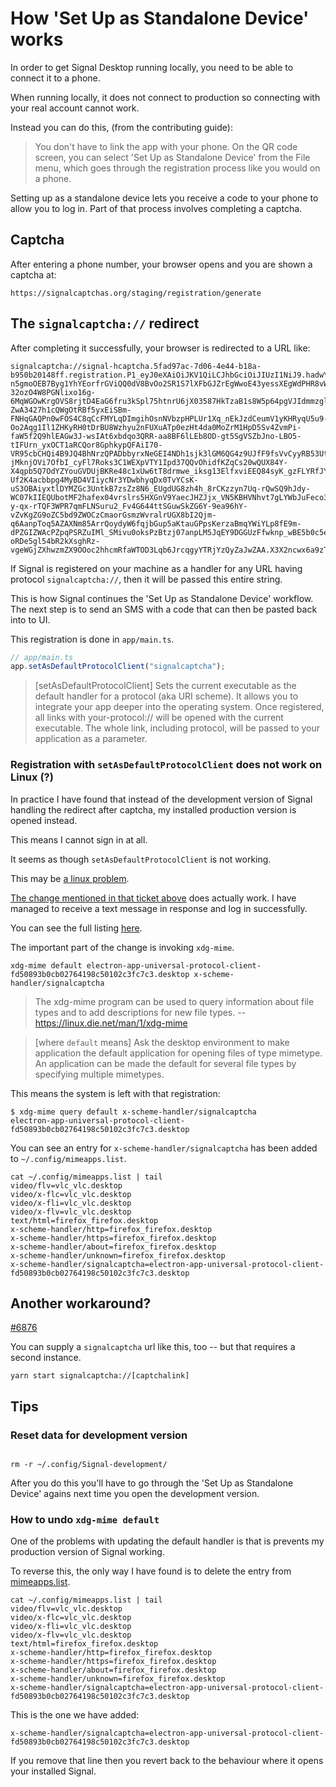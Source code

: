 # How 'Set Up as Standalone Device' works

In order to get Signal Desktop running locally, you need to be able to connect it to a phone.

When running locally, it does not connect to production so connecting with your real account cannot work.

Instead you can do this, (from the contributing guide):

> You don't have to link the app with your phone. On the QR code screen, you can
> select 'Set Up as Standalone Device' from the File menu, which goes through the
> registration process like you would on a phone.

Setting up as a standalone device lets you receive a code to your phone to allow you to log in. Part of that process involves completing a captcha.

## Captcha

After entering a phone number, your browser opens and you are shown a captcha at:

```
https://signalcaptchas.org/staging/registration/generate
```

## The `signalcaptcha://` redirect

After completing it successfully, your browser is redirected to a URL like:

```
signalcaptcha://signal-hcaptcha.5fad97ac-7d06-4e44-b18a-b950b20148ff.registration.P1_eyJ0eXAiOiJKV1QiLCJhbGciOiJIUzI1NiJ9.hadwYXNza2V5xQUbS95FbOcFTymWcwlkiuDMCmWDB0NLU3YFf4qbyg1UE6QKu1JcP7hchWLwSaoufylLIMSYjGWJhRJGxt4PnR03wTUwst3kwhcedjHwCGfpWSTTRx3t_oQm5FNvnhkmjEWojiBL87cIoqgzd-n5gmoOEB7Byg1YhYEorfrGViQQ0dV8BvOo2SR1S7lXFbGJZrEgWwoE43yessXEgWdPHR8vWH110BkEZXjSic-32ozO4W8PGNlixo16g-6MqWGOwKrgOVS8rjtD4EaG6fru3kSpl75htnrU6jX03587HkTzaB1s8W5p64pgVJIdmmzgl8LUzpuxokXwVCiM3UOVh7ps44-ZwA3427h1cQWgOtRBf5yxEiSBm-FNHqGAQPn0wFOS4C8qCcFMYLqDImgihOsnNVbzpHPLUr1Xq_nEkJzdCeumV1yKHRyqU5u9-Oo2Aqg1Il1ZHKyRH0tDrBU8Wzhyu2nFUXuATp0ezHt4da0MoZrM1HpD5Sv4ZvmPi-faW5f2Q9hlEAGw3J-wsIAt6xbdqo3QRR-aa8BF6lLEb8OD-gt5SgVSZbJno-LBO5-tIFUrn_yxOCT1aRCQor8GphkypQFAiI70-VR95cbCHQi4B9JQ4BhNrzQPADbbyrxNeGEI4NDh1sjk3lGM6QG4z9UJfF9fsVvCyyRB53UtWUWRU6xxfSXY0yxHykU8kDiCh5IbW19DqZuRejRNkznYaTs-jMknjOVi7OfbI_cyFl7Roks3C1WEXpVTY1Ipd37QQvOhidfKZqCs20wQUX84Y-X4qpb5Q7OdYZYouGVDUjBKRe48c1xUw6tT8drmwe_iksg13ElfxviEEQ84syK_gzFLYRfJYuEttHGC88H8KuKQ_AsP66w0yBCoHTYFjlJurUvSraw-Uf2K4acbbpg4MyBD4VIiycNr3YDwbhyqDx0TvYCsK-uS3OBAiyxtlDYMZGc3UntkB7zsZz8N6_EUgdUG8zh4h_8rCKzzyn7Uq-rQwSQ9hJdy-WC07kIIEQUbotMF2hafex04vrslrs5HXGnV9YaecJHZJjx_VN5KBHVNhvt7gLYWbJuFeco38CmXHaNxJspLLS1qVNWh8WbbAivKNIW2GP0oTy_LZmbRIraNizTjW7_fqxtjVPOBzQEXzC3V72uAYEqDJ0lcZQWwB8NRgosVxGEQv3T7Roy35OkaXGW9V555S1k3Rmk_5Qsn9swLEzansp3ga7rm3DyOYwLrskYkYQ6otvq0xZfJH_nSVDHJOznJ7ktmhgseP7qYVmf88PXlFxQntCkhRF6ZeQ2fMDSdHT1WkfiNWc0GAXdb1dRC5vFeQFaMDLKQlvjvLLvOcY8JswGJVVXkX8l4hiWnjeMtNI3cImGnyHfNwEkMb3ru27tbnxb6jdDPxSJA-y-qx-rTQF3WPR7qmFLNSuru2_Fv4G644ttSGuwSkZG6Y-9ea96hY-vZvKgZG9oZC5bd9ZWOCzCmaorGsmzWvralrUGX8bI2Qjm-q6AanpToq5AZAXNm85ArrQoydyW6fqjbGup5aKtauGPpsKerzaBmqYWiYLp8fE9m-dPZGIZWAcPZpqPSRZuIMl_SMivu0oksPzBtzj07anpLM5JqEY9DGGUzFfwknp_wBE5b0c5ekdlf_zHRv6dZa8gJaPktDw9T3UMSY1wGRtuwYBFg4YqXfBm3r9rqAnswS3k5tmcvUM_uO_NgJhyjZ-oRDe5gl54bR2kXsghRz-vgeWGjZXhwzmZX9OOoc2hhcmRfaWTOD3Lqb6JrcqgyYTRjYzQyZaJwZAA.X3X2ncwx6a9zTzM0flxYmp7jfJg0Ag8DFSNLWbQPuSA
```

If Signal is registered on your machine as a handler for any URL having protocol `signalcaptcha://`, then it will be passed this entire string.

This is how Signal continues the 'Set Up as Standalone Device' workflow. The next step is to send an SMS with a code that can then be pasted back into to UI.

This registration is done in `app/main.ts`.

```ts
// app/main.ts
app.setAsDefaultProtocolClient("signalcaptcha");
```

> [setAsDefaultProtocolClient] Sets the current executable as the default handler for a protocol (aka URI scheme). It allows you to integrate your app deeper into the operating system. Once registered, all links with your-protocol:// will be opened with the current executable. The whole link, including protocol, will be passed to your application as a parameter.

### Registration with `setAsDefaultProtocolClient` does not work on Linux (?)

In practice I have found that instead of the development version of Signal handling the redirect after captcha, my installed production version is opened instead.

This means I cannot sign in at all.

It seems as though `setAsDefaultProtocolClient` is not working.

This may be [a linux problem](https://github.com/electron/electron/issues/40685).

[The change mentioned in that ticket above](https://github.com/witcher112/electron-app-universal-protocol-client/blob/9645b1636ff90193a63dc678be2b6fa0e0184124/src/index.ts#L179) does actually work. I have managed to receive a text message in response and log in successfully.

You can see the full listing [here](./assets/how-set-up-as-standalone-device-works/register-protocols.ts).

The important part of the change is invoking `xdg-mime`.

```shell
xdg-mime default electron-app-universal-protocol-client-fd50893b0cb02764198c50102c3fc7c3.desktop x-scheme-handler/signalcaptcha
```

> The xdg-mime program can be used to query information about file types and to add descriptions for new file types. -- https://linux.die.net/man/1/xdg-mime

> [where `default` means] Ask the desktop environment to make application the default application for opening files of type mimetype. An application can be made the default for several file types by specifying multiple mimetypes.

This means the system is left with that registration:

```shell
$ xdg-mime query default x-scheme-handler/signalcaptcha
electron-app-universal-protocol-client-fd50893b0cb02764198c50102c3fc7c3.desktop
```

You can see an entry for `x-scheme-handler/signalcaptcha` has been added to `~/.config/mimeapps.list`.

```shell
cat ~/.config/mimeapps.list | tail
video/flv=vlc_vlc.desktop
video/x-flc=vlc_vlc.desktop
video/x-fli=vlc_vlc.desktop
video/x-flv=vlc_vlc.desktop
text/html=firefox_firefox.desktop
x-scheme-handler/http=firefox_firefox.desktop
x-scheme-handler/https=firefox_firefox.desktop
x-scheme-handler/about=firefox_firefox.desktop
x-scheme-handler/unknown=firefox_firefox.desktop
x-scheme-handler/signalcaptcha=electron-app-universal-protocol-client-fd50893b0cb02764198c50102c3fc7c3.desktop

```

## Another workaround?

[#6876](https://github.com/signalapp/Signal-Desktop/issues/6876#issuecomment-2107842792)

You can supply a `signalcaptcha` url like this, too -- but that requires a second instance.

```
yarn start signalcaptcha://[captchalink]
```

## Tips

### Reset data for development version

```

rm -r ~/.config/Signal-development/

```

After you do this you'll have to go through the 'Set Up as Standalone Device' agains next time you open the development version.

### How to undo `xdg-mime default`

One of the problems with updating the default handler is that is prevents my production version of Signal working.

To reverse this, the only way I have found is to delete the entry from [mimeapps.list](https://wiki.archlinux.org/title/XDG_MIME_Applications).

```shell
cat ~/.config/mimeapps.list | tail
video/flv=vlc_vlc.desktop
video/x-flc=vlc_vlc.desktop
video/x-fli=vlc_vlc.desktop
video/x-flv=vlc_vlc.desktop
text/html=firefox_firefox.desktop
x-scheme-handler/http=firefox_firefox.desktop
x-scheme-handler/https=firefox_firefox.desktop
x-scheme-handler/about=firefox_firefox.desktop
x-scheme-handler/unknown=firefox_firefox.desktop
x-scheme-handler/signalcaptcha=electron-app-universal-protocol-client-fd50893b0cb02764198c50102c3fc7c3.desktop

```

This is the one we have added:

```shell
x-scheme-handler/signalcaptcha=electron-app-universal-protocol-client-fd50893b0cb02764198c50102c3fc7c3.desktop
```

If you remove that line then you revert back to the behaviour where it opens your installed Signal.
